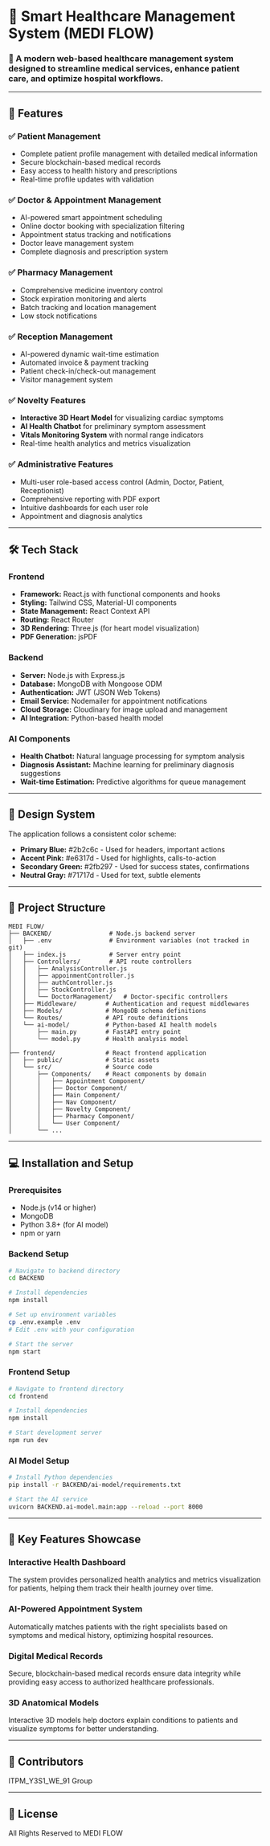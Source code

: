 # 🏥 Smart Healthcare Management System (MEDI FLOW)

### 🚀 A modern web-based healthcare management system designed to streamline medical services, enhance patient care, and optimize hospital workflows.

---

## 📌 Features

### ✅ **Patient Management**
- Complete patient profile management with detailed medical information
- Secure blockchain-based medical records
- Easy access to health history and prescriptions
- Real-time profile updates with validation

### ✅ **Doctor & Appointment Management**
- AI-powered smart appointment scheduling
- Online doctor booking with specialization filtering
- Appointment status tracking and notifications
- Doctor leave management system
- Complete diagnosis and prescription system

### ✅ **Pharmacy Management**
- Comprehensive medicine inventory control
- Stock expiration monitoring and alerts
- Batch tracking and location management
- Low stock notifications

### ✅ **Reception Management**
- AI-powered dynamic wait-time estimation
- Automated invoice & payment tracking
- Patient check-in/check-out management
- Visitor management system

### ✅ **Novelty Features**
- **Interactive 3D Heart Model** for visualizing cardiac symptoms
- **AI Health Chatbot** for preliminary symptom assessment
- **Vitals Monitoring System** with normal range indicators
- Real-time health analytics and metrics visualization

### ✅ **Administrative Features**
- Multi-user role-based access control (Admin, Doctor, Patient, Receptionist)
- Comprehensive reporting with PDF export
- Intuitive dashboards for each user role
- Appointment and diagnosis analytics

---

## 🛠️ Tech Stack

### Frontend
- **Framework:** React.js with functional components and hooks
- **Styling:** Tailwind CSS, Material-UI components
- **State Management:** React Context API
- **Routing:** React Router
- **3D Rendering:** Three.js (for heart model visualization)
- **PDF Generation:** jsPDF

### Backend
- **Server:** Node.js with Express.js
- **Database:** MongoDB with Mongoose ODM
- **Authentication:** JWT (JSON Web Tokens)
- **Email Service:** Nodemailer for appointment notifications
- **Cloud Storage:** Cloudinary for image upload and management
- **AI Integration:** Python-based health model

### AI Components
- **Health Chatbot:** Natural language processing for symptom analysis
- **Diagnosis Assistant:** Machine learning for preliminary diagnosis suggestions
- **Wait-time Estimation:** Predictive algorithms for queue management

---

## 🎨 Design System

The application follows a consistent color scheme:
- **Primary Blue:** #2b2c6c - Used for headers, important actions
- **Accent Pink:** #e6317d - Used for highlights, calls-to-action
- **Secondary Green:** #2fb297 - Used for success states, confirmations
- **Neutral Gray:** #71717d - Used for text, subtle elements

---

## 📂 Project Structure

```
MEDI FLOW/
├── BACKEND/                # Node.js backend server
│   ├── .env                # Environment variables (not tracked in git)
│   ├── index.js            # Server entry point
│   ├── Controllers/        # API route controllers
│   │   ├── AnalysisController.js
│   │   ├── appoinmentController.js
│   │   ├── authController.js
│   │   ├── StockController.js
│   │   └── DoctorManagement/   # Doctor-specific controllers
│   ├── Middleware/        # Authentication and request middlewares
│   ├── Models/            # MongoDB schema definitions
│   └── Routes/            # API route definitions
│   └── ai-model/          # Python-based AI health models
│       ├── main.py        # FastAPI entry point
│       └── model.py       # Health analysis model
│
├── frontend/              # React frontend application
│   ├── public/            # Static assets
│   └── src/               # Source code
│       ├── Components/    # React components by domain
│       │   ├── Appointment Component/
│       │   ├── Doctor Component/
│       │   ├── Main Component/
│       │   ├── Nav Component/
│       │   ├── Novelty Component/
│       │   ├── Pharmacy Component/
│       │   └── User Component/
│       └── ...
```

---

## 💻 Installation and Setup

### Prerequisites
- Node.js (v14 or higher)
- MongoDB
- Python 3.8+ (for AI model)
- npm or yarn

### Backend Setup
```bash
# Navigate to backend directory
cd BACKEND

# Install dependencies
npm install

# Set up environment variables
cp .env.example .env
# Edit .env with your configuration

# Start the server
npm start
```

### Frontend Setup
```bash
# Navigate to frontend directory
cd frontend

# Install dependencies
npm install

# Start development server
npm run dev
```

### AI Model Setup
```bash
# Install Python dependencies
pip install -r BACKEND/ai-model/requirements.txt

# Start the AI service
uvicorn BACKEND.ai-model.main:app --reload --port 8000
```

---

## 🌟 Key Features Showcase

### Interactive Health Dashboard
The system provides personalized health analytics and metrics visualization for patients, helping them track their health journey over time.

### AI-Powered Appointment System
Automatically matches patients with the right specialists based on symptoms and medical history, optimizing hospital resources.

### Digital Medical Records
Secure, blockchain-based medical records ensure data integrity while providing easy access to authorized healthcare professionals.

### 3D Anatomical Models
Interactive 3D models help doctors explain conditions to patients and visualize symptoms for better understanding.

---

## 👥 Contributors

ITPM_Y3S1_WE_91 Group

---

## 📄 License

All Rights Reserved to MEDI FLOW